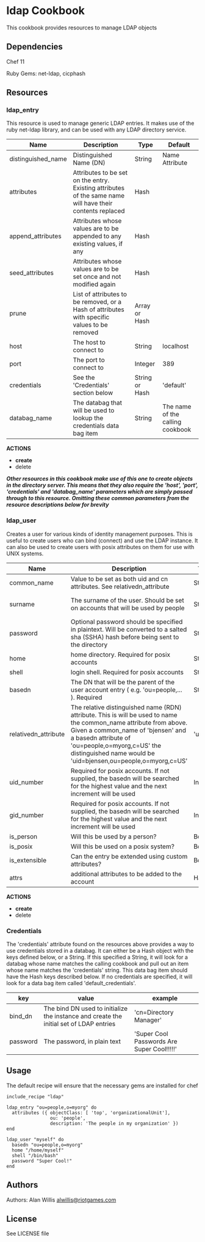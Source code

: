 # ldap Cookbook

This cookbook provides resources to manage LDAP objects

## Dependencies

Chef 11

Ruby Gems: net-ldap, cicphash

## Resources

### ldap_entry

This resource is used to manage generic LDAP entries. It makes use of the ruby net-ldap library, and can be used with any LDAP directory service.

Name | Description | Type | Default
-----|-------------|------|----------
distinguished_name | Distinguished Name (DN) | String | Name Attribute
attributes | Attributes to be set on the entry. Existing attributes of the same name will have their contents replaced | Hash
append_attributes | Attributes whose values are to be appended to any existing values, if any | Hash
seed_attributes | Attributes whose values are to be set once and not modified again | Hash
prune | List of attributes to be removed, or a Hash of attributes with specific values to be removed | Array or Hash
host | The host to connect to | String | localhost
port | The port to connect to | Integer | 389
credentials | See the 'Credentials' section below | String or Hash | 'default'
databag_name | The databag that will be used to lookup the credentials data bag item | String | The name of the calling cookbook

__ACTIONS__
* __create__
* delete

__*Other resources in this cookbook make use of this one to create objects in the directory server. This means that they also require the 'host', 'port', 'credentials' and 'databag_name' parameters which are simply passed through to this resource. Omitting these common parameters from the resource descriptions below for brevity*__

### ldap_user

Creates a user for various kinds of identity management purposes. This is useful to create users who can bind (connect) and use the LDAP instance. It can also be used to create users with posix attributes on them for use with UNIX systems.

Name | Description | Type | Default
-----|-------------|------|----------
common_name | Value to be set as both uid and cn attributes. See relativedn_attribute | String  | Name Attribute
surname | The surname of the user. Should be set on accounts that will be used by people | String | Matches the value of common_name
password | Optional password should be specified in plaintext. Will be converted to a salted sha (SSHA) hash before being sent to the directory | String
home | home directory. Required for posix accounts | String
shell | login shell. Required for posix accounts | String
basedn | The DN that will be the parent of the user account entry ( e.g. 'ou=people,... ). Required | String
relativedn_attribute | The relative distinguished name (RDN) attribute. This is will be used to name the common_name attribute from above. Given a common_name of 'bjensen' and a basedn attribute of 'ou=people,o=myorg,c=US' the distinguished name would be 'uid=bjensen,ou=people,o=myorg,c=US' | 'uid'
uid_number | Required for posix accounts. If not supplied, the basedn will be searched for the highest value and the next increment will be used | Integer | 1000
gid_number | Required for posix accounts. If not supplied, the basedn will be searched for the highest value and the next increment will be used | Integer | 1000
is_person | Will this be used by a person? | Boolean | true
is_posix | Will this be used on a posix system? | Boolean | true
is_extensible | Can the entry be extended using custom attributes? | Boolean | false
attrs | additional attributes to be added to the account | Hash | 

__ACTIONS__
* __create__
* delete

### Credentials

The 'credentials' attribute found on the resources above provides a way to use credentials stored in a databag. It can either be a Hash object with the keys defined below, or a String. If this specified a String, it will look for a databag whose name matches the calling cookbook and pull out an item whose name matches the 'credentials' string. This data bag item should have the Hash keys described below. If no credentials are specified, it will look for a data bag item called 'default_credentials'.

key      | value | example
---------|-------|--------
bind_dn   | The bind DN used to initialize the instance and create the initial set of LDAP entries | 'cn=Directory Manager' |
password | The password, in plain text | 'Super Cool Passwords Are Super Cool!!!!!'

## Usage

The default recipe will ensure that the necessary gems are installed for chef


```
include_recipe "ldap"

ldap_entry "ou=people,o=myorg" do
  attributes ({ objectClass: [ 'top', 'organizationalUnit'],
                ou: 'people',
                description: 'The people in my organization' })
end

ldap_user "myself" do
  basedn "ou=people,o=myorg"
  home "/home/myself"
  shell "/bin/bash"
  password "Super Cool!"
end

```

Authors
-------
Authors: Alan Willis <alwillis@riotgames.com>


License
-------
See LICENSE file
